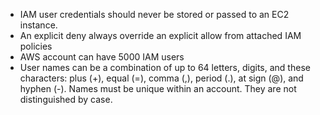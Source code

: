 - IAM user credentials should never be stored or passed to an EC2 instance.
- An explicit deny always override an explicit allow from attached IAM policies
- AWS account can have 5000 IAM users
- User names can be a combination of up to 64 letters, digits, and these characters: plus (+), equal (=), comma (,), period (.), at sign (@), and hyphen (-). Names must be unique within an account. They are not distinguished by case.